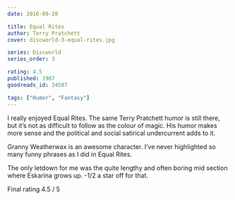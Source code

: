 ```yaml
---
date: 2016-09-28

title: Equal Rites
author: Terry Pratchett
cover: discworld-3-equal-rites.jpg

series: Discworld
series_order: 3

rating: 4.5
published: 1987
goodreads_id: 34507

tags: ["Humor", "Fantasy"]
---
```


I really enjoyed Equal Rites. The same Terry Pratchett humor is still there, but it’s not as difficult to follow as the colour of magic. His humor makes more sense and the political and social satirical undercurrent adds to it.

<!--more-->

Granny Weatherwax is an awesome character. I’ve never highlighted so many funny phrases as I did in Equal Rites.

The only letdown for me was the quite lengthy and often boring mid section where Eskarina grows up. -1/2 a star off for that.

Final rating 4.5 / 5
